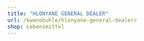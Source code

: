 ```yaml
---
title: "HLONYANE GENERAL DEALER"
url: /kwanobuhle/hlonyane-general-dealer/
shop: Lebensmittel
---
```

